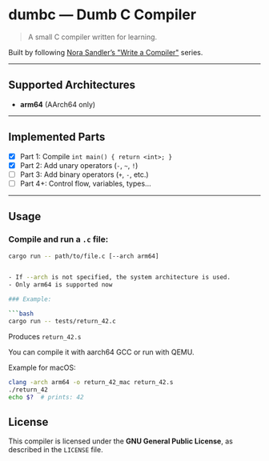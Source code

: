 # dumbc — Dumb C Compiler

> A small C compiler written for learning.

Built by following [Nora Sandler’s "Write a Compiler"](https://norasandler.com/2017/11/29/Write-a-Compiler.html) series.

---

## Supported Architectures

- **arm64** (AArch64 only)

---

## Implemented Parts

- [x] Part 1: Compile `int main() { return <int>; }`
- [x] Part 2: Add unary operators (`-`, `~`, `!`)
- [ ] Part 3: Add binary operators (`+`, `-`, etc.)
- [ ] Part 4+: Control flow, variables, types...

---

## Usage

### Compile and run a `.c` file:

```bash
cargo run -- path/to/file.c [--arch arm64]


- If --arch is not specified, the system architecture is used.
- Only arm64 is supported now

### Example:

```bash
cargo run -- tests/return_42.c
```

Produces `return_42.s`

You can compile it with aarch64 GCC or run with QEMU.

Example for macOS:
```bash
clang -arch arm64 -o return_42_mac return_42.s
./return_42
echo $?  # prints: 42
```

## License

This compiler is licensed under the **GNU General Public License**, as described in the `LICENSE` file.
